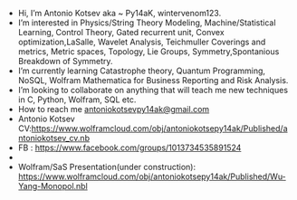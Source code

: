   - Hi, I’m Antonio Kotsev aka ~ Py14aK, wintervenom123.
  - I’m interested in Physics/String Theory Modeling, Machine/Statistical Learning, Control Theory, Gated recurrent unit, Convex optimization,LaSalle,
Wavelet Analysis, Teichmuller Coverings and metrics, Metric spaces, Topology, Lie Groups, Symmetry,Spontanious Breakdown of Symmetry.
  - I’m currently learning Catastrophe theory, Quantum Programming, NoSQL, Wolfram Mathematica for Business Reporting and Risk Analysis.
  - I’m looking to collaborate on anything that will teach me new techniques in C, Python, Wolfram, SQL etc.
  - How to reach me antoniokotsevpy14ak@gmail.com
  - Antonio Kotsev CV:https://www.wolframcloud.com/obj/antoniokotsepy14ak/Published/antoniokotsev_cv.nb
  - FB : https://www.facebook.com/groups/1013734535891524
  - 
  - Wolfram/SaS Presentation(under construction): https://www.wolframcloud.com/obj/antoniokotsepy14ak/Published/Wu-Yang-Monopol.nbl
